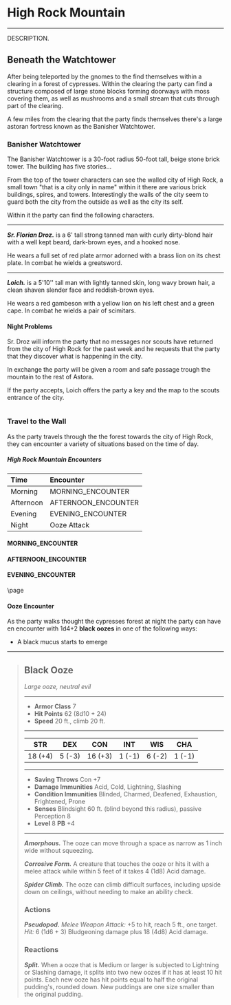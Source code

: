 # High Rock Mountain
___
DESCRIPTION.

## Beneath the Watchtower
After being teleported by the gnomes to the find themselves within a clearing in a forest of cypresses. Within the clearing the party can find a structure composed of large stone blocks forming doorways with moss covering them, as well as mushrooms and a small stream that cuts through part of the clearing.

A few miles from the clearing that the party finds themselves there's a large astoran fortress known as the Banisher Watchtower.

### Banisher Watchtower
The Banisher Watchtower is a 30-foot radius 50-foot tall, beige stone brick tower. The building has five stories...

From the top of the tower characters can see the walled city of High Rock, a small town "that is a city only in name" within it there are various brick buildings, spires, and towers. Interestingly the walls of the city seem to guard both the city from the outside as well as the city its self.

Within it the party can find the following characters.
___
***Sr. Florian Droz.*** is a 6' tall strong tanned man with curly dirty-blond hair with a well kept beard, dark-brown eyes, and a hooked nose.

He wears a full set of red plate armor adorned with a brass lion on its chest plate. In combat he wields a greatsword.
___
***Loich.*** is a 5'10'' tall man with lightly tanned skin, long wavy brown hair, a clean shaven slender face and reddish-brown eyes.

He wears a red gambeson with a yellow lion on his left chest and a green cape. In combat he wields a pair of scimitars.

#### Night Problems
Sr. Droz will inform the party that no messages nor scouts have returned from the city of High Rock for the past week and he requests that the party that they discover what is happening in the city.

In exchange the party will be given a room and safe passage trough the mountain to the rest of Astora.

If the party accepts, Loich offers the party a key and the map to the scouts entrance of the city.

```
```

### Travel to the Wall
As the party travels through the the forest towards the city of High Rock, they can encounter a variety of situations based on the time of day.

##### High Rock Mountain Encounters
| Time      | Encounter           |
|:----------|:--------------------|
| Morning   | MORNING_ENCOUNTER   |
| Afternoon | AFTERNOON_ENCOUNTER |
| Evening   | EVENING_ENCOUNTER   |
| Night     | Ooze Attack     |

#### MORNING_ENCOUNTER


#### AFTERNOON_ENCOUNTER


#### EVENING_ENCOUNTER

\page

#### Ooze Encounter
As the party walks thought the cypresses forest at night the party can have en encounter with 1d4+2 **black oozes** in one of the following ways:
- A black mucus starts to emerge 


___
> ## Black Ooze
>*Large ooze, neutral evil*
> ___
> - **Armor Class**  7
> - **Hit Points** 62 (8d10 + 24)
> - **Speed** 20 ft., climb 20 ft.
>___
>|   STR   |   DEX   |   CON   |   INT   |   WIS   |   CHA   |
>|:-------:|:-------:|:-------:|:-------:|:-------:|:-------:|
>| 18 (+4) |  5 (-3) | 16 (+3) |  1 (-1) |  6 (-2) |  1 (-1) |
>___
> - **Saving Throws** Con +7
> - **Damage Immunities** Acid, Cold, Lightning, Slashing
> - **Condition Immunities** Blinded, Charmed, Deafened, Exhaustion, Frightened, Prone
> - **Senses** Blindsight 60 ft. (blind beyond this radius), passive Perception 8
> - **Level** 8 **PB** +4
> ___
> ***Amorphous.*** The ooze can move through a space as narrow as 1 inch wide without squeezing.
>
> ***Corrosive Form.*** A creature that touches the ooze or hits it with a melee attack while within 5 feet of it takes 4 (1d8) Acid damage.
>
> ***Spider Climb.*** The ooze can climb difficult surfaces, including upside down on ceilings, without needing to make an ability check.
>
> ### Actions
> ***Pseudopod.*** *Melee Weapon Attack:* +5 to hit, reach 5 ft., one target. *Hit:* 6 (1d6 + 3) Bludgeoning damage plus 18 (4d8) Acid damage.
>
> ### Reactions
> ***Split.*** When a ooze that is Medium or larger is subjected to Lightning or Slashing damage, it splits into two new oozes if it has at least 10 hit points. Each new ooze has hit points equal to half the original pudding's, rounded down. New puddings are one size smaller than the original pudding.
>
